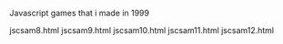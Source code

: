 Javascript games that i made in 1999

jscsam8.html
jscsam9.html
jscsam10.html
jscsam11.html
jscsam12.html
